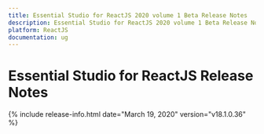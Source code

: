 ```yaml
---
title: Essential Studio for ReactJS 2020 volume 1 Beta Release Notes  
description: Essential Studio for ReactJS 2020 volume 1 Beta Release Notes  
platform: ReactJS
documentation: ug
---
```


# Essential Studio for ReactJS  Release Notes  

{% include release-info.html date="March 19, 2020"  version="v18.1.0.36" %} 





